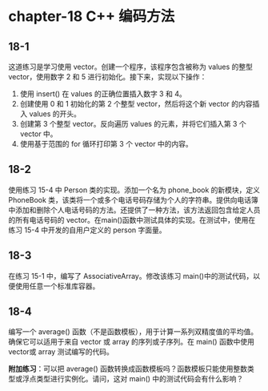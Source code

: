 # chapter-18 C++ 编码方法

## 18-1

这道练习是学习使用 vector。创建一个程序，该程序包含被称为 values 的整型 vector，使用数字 2 和 5 进行初始化。接下来，实现以下操作：

1. 使用 insert() 在 values 的正确位置插入数字 3 和 4。
2. 创建使用 0 和 1 初始化的第 2 个整型 vector，然后将这个新 vector 的内容插入 values 的开头。
3. 创建第 3 个整型 vector。反向遍历 values 的元素，并将它们插入第 3 个 vector 中。
4. 使用基于范围的 for 循环打印第 3 个 vector 中的内容。

## 18-2

使用练习 15-4 中 Person 类的实现。添加一个名为 phone_book 的新模块，定义 PhoneBook 类，该类将一个或多个电话号码存储为个人的字符串。提供向电话簿中添加和删除个人电话号码的方法。还提供了一种方法，该方法返回包含给定人员的所有电话号码的 vector。在main()函数中测试具体的实现。在测试中，使用在练习 15-4 中开发的自用户定义的 person 字面量。

## 18-3

在练习 15-1 中，编写了 AssociativeArray。修改该练习 main()中的测试代码，以便使用任意一个标准库容器。

## 18-4

编写一个 average() 函数（不是函数模板），用于计算一系列双精度值的平均值。确保它可以适用于来自 vector 或 array 的序列或子序列。在 main() 函数中使用vector或 array 测试编写的代码。

**附加练习**：可以把 average() 函数转换成函数模板吗？函数模板只能使用整数类型或浮点类型进行实例化。请问，这对 main() 中的测试代码会有什么影响？
